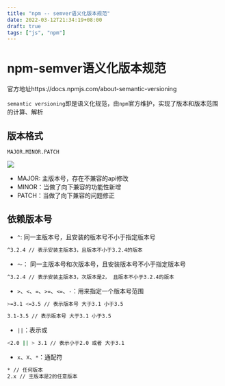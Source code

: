 ```yaml
---
title: "npm -- semver语义化版本规范"
date: 2022-03-12T21:34:19+08:00
draft: true
tags: ["js", "npm"]
---
```


# npm-semver语义化版本规范



官方地址https://docs.npmjs.com/about-semantic-versioning

`semantic versioning`即是语义化规范，由`npm`官方维护，实现了版本和版本范围的计算、解析



## 版本格式

`MAJOR.MINOR.PATCH`

![](https://www.leixuesong.com/wp-content/uploads/2020/09/SemVer.png)

- MAJOR: 主版本号，存在不兼容的api修改
- MINOR：当做了向下兼容的功能性新增
- PATCH：当做了向下兼容的问题修正



## 依赖版本号



- `^`:  同一主版本号，且安装的版本号不小于指定版本号

```bash
^3.2.4 // 表示安装主版本3，且版本不小于3.2.4的版本
```



- `～`： 同一主版本号和次版本号，且安装版本号不小于指定版本号

```bash
^3.2.4 // 表示安装主版本3，次版本是2， 且版本不小于3.2.4的版本
```



- `>`、`<`、`=`、`>=`、`<=`、`-`：用来指定一个版本号范围

```bash
>=3.1 <=3.5 // 表示版本号 大于3.1 小于3.5

3.1-3.5 // 表示版本号 大于3.1 小于3.5
```



- `||`：表示或

```bash
<2.0 || > 3.1 // 表示小于2.0 或者 大于3.1
```



- `x`、`X`、`*`：通配符

```bash
* // 任何版本
2.x // 主版本是2的任意版本
```


